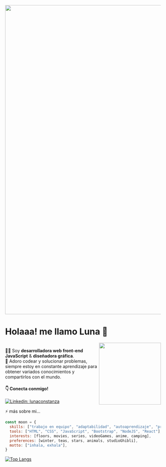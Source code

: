<img width="1000" src="https://media-exp1.licdn.com/dms/image/C4E16AQEyEfOCCEFCMQ/profile-displaybackgroundimage-shrink_350_1400/0/1648554455873?e=1654732800&v=beta&t=__TJEbyVSo7owhC7wjoBjQSGw34SNeuXXq3Uc_IT9H0">

# Holaaa! me llamo Luna :crescent_moon:

<img width="200" align="right" src="https://c.tenor.com/5DOuCnEZOOwAAAAC/totoro-work.gif"><br>
:woman_technologist: Soy <b>desarrolladora web front-end JavaScript</b> & <b>diseñadora gráfica</b>.<br>
🌱 Adoro codear y solucionar problemas, siempre estoy en constante aprendizaje para obtener variados conocimientos y compartirlos con el mundo.<br>
#### :point_down: Conecta conmigo!
[![Linkedin: lunaconstanza](https://img.shields.io/badge/-lunaconstanza-blue?style=flat-square&logo=Linkedin&logoColor=white&link=https://www.linkedin.com/in/lunaconstanza/)](https://www.linkedin.com/in/lunaconstanza/)<br>

⚡ más sobre mi...

```javascript
const moon = {
  skills: ["trabajo en equipo", "adaptabilidad", "autoaprendizaje", "prudencia", "metodologías ágiles"],
  tools: ["HTML", "CSS", "JavaScript", "Bootstrap", "NodeJS", "React"],
  interests: [floors, movies, series, videoGames, anime, camping],
  preferences: [winter, teas, stars, animals, studioGhibli],
  motto: ["inhala, exhala"],
}
```
[![Top Langs](https://github-readme-stats.vercel.app/api/top-langs/?username=LunaConstanza&layout=compact)](https://github.com/LunaConstanza/SCL019-social-network)

<!--
**LunaConstanza/lunaconstanza** is a ✨ _special_ ✨ repository because its `README.md` (this file) appears on your GitHub profile.

Here are some ideas to get you started:

- 🔭 I’m currently working on ...
- 🌱 I’m currently learning ...
- 👯 I’m looking to collaborate on ...
- 🤔 I’m looking for help with ...
- 💬 Ask me about ...
- 📫 How to reach me: ...
- 😄 Pronouns: ...
- ⚡ Fun fact: ...
✨
-->
